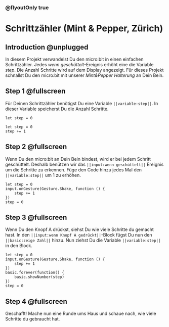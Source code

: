 ### @flyoutOnly true


# Schrittzähler (Mint & Pepper, Zürich)

## Introduction @unplugged

In diesem Projekt verwandelst Du den micro:bit in einen einfachen Schrittzähler. 
Jedes *wenn geschüttelt*-Ereignis erhöht eine die Variable *step*. Die Anzahl Schritte wird auf dem Display angezeigt.
Für dieses Projekt schnallst Du den micro:bit mit unserer *Mint&Pepper Halterung* an Dein Bein.

## Step 1 @fullscreen

Für Deinen Schrittzähler benötigst Du eine Variable ``||variable:step||``. In dieser Variable speicherst Du die Anzahl Schritte.

```template
let step = 0
```
```blocks
let step = 0
step += 1
```


## Step 2 @fullscreen

Wenn Du den micro:bit an Dein Bein bindest, wird er bei jedem Schritt geschüttelt. 
Deshalb benützen wir das ``||input:wenn geschüttelt||`` Ereignis um die Schritte zu erkennen.
Füge den Code hinzu jedes Mal den ``||variable:step||`` um 1 zu erhöhen.
    
```blocks    
let step = 0
input.onGesture(Gesture.Shake, function () {
    step += 1
})
step = 0
```

## Step 3 @fullscreen

Wenn Du den Knopf A drückst, siehst Du wie viele Schritte du gemacht hast. 
In den ``||input:wenn Knopf A gedrückt||``-Block fügst Du nun den ``||basic:zeige Zahl||`` hinzu. 
Nun ziehst Du die Variable ``||variable:step||`` in den Block.

```blocks
let step = 0
input.onGesture(Gesture.Shake, function () {
    step += 1
})
basic.forever(function() {
    basic.showNumber(step)
})
step = 0

```

## Step 4 @fullscreen
Geschafft! Mache nun eine Runde ums Haus und schaue nach, wie viele Schritte du gebraucht hat.